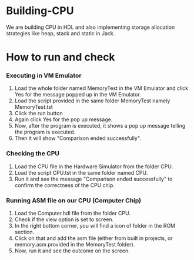 # Building-CPU
We are building CPU in HDL and also implementing storage allocation strategies like heap, stack and static in Jack.

# How to run and check

### Executing in VM Emulator

1. Load the whole folder named MemoryTest in the VM Emulator and click Yes for the message popped up in the VM Emulator.
2. Load the script provided in the same folder MemoryTest namely MemoryTest.tst
3. Click the run button
4. Again click Yes for the pop up message.
5. Now, after the program is executed, it shows a pop up message telling the program is executed.
6. Then it will show "Comparison ended successfully".

### Checking the CPU

1. Load the CPU file in the Hardware Simulator from the folder CPU.
2. Load the script CPU.tst in the same folder named CPU.
3. Run it and see the message "Comparison ended successfully" to confirm the correctness of the CPU chip.

### Running ASM file on our CPU (Computer Chip)

1. Load the Computer.hdl file from the folder CPU.
2. Check if the view option is set to screen.
3. In the right bottom corner, you will find a icon of folder in the ROM section.
4. Click on that and add the asm file (either from built in projects, or memory.asm provided in the MemoryTest folder).
5. Now, run it and see the outcome on the screen.
